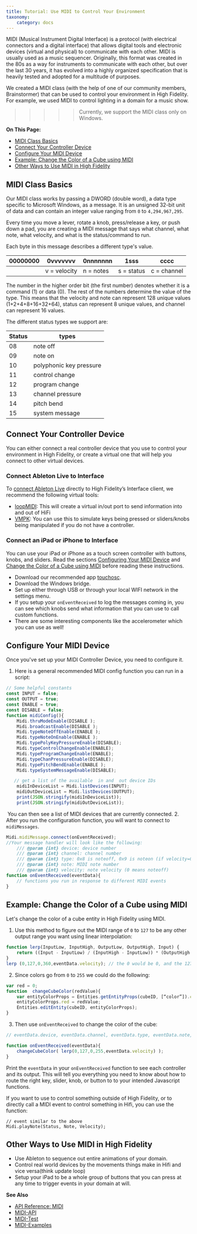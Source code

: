 ```yaml
---
title: Tutorial: Use MIDI to Control Your Environment
taxonomy:
    category: docs
---
```


MIDI (Musical Instrument Digital Interface) is a protocol (with electrical connectors and a digital interface) that allows digital tools and electronic devices (virtual and physical) to communicate with each other. MIDI is usually used as a music sequencer. Originally, this format was created in the 80s as a way for instruments to communicate with each other, but over the last 30 years, it has evolved into a highly organized specification that is heavily tested and adopted for a multitude of purposes.

We created a MIDI class (with the help of one of our community members, Brainstormer) that can be used to control your environment in High Fidelity. For example, we used MIDI to control lighting in a domain for a music show. 

> > > > > Currently, we support the MIDI class only on Windows. 


**On This Page:**
+ [MIDI Class Basics](#midi-class-basics)
+ [Connect Your Controller Device](#connect-your-controller-device)
+ [Configure Your MIDI Device](#configure-your-midi-device)
+ [Example: Change the Color of a Cube using MIDI](#change-the-color-of-a-cube-using-MIDI)
+ [Other Ways to Use MIDI in High Fidelity](#other-ways-to-use-midi-in-high-fidelity)

## MIDI Class Basics

Our MIDI class works by passing a DWORD (double word), a data type specific to Microsoft Windows, as a message. It is an unsigned 32-bit unit of data and can contain an integer value ranging from `0` to `4,294,967,295`. 

Every time you move a lever, rotate a knob, press/release a key, or push down a pad, you are creating a MIDI message that says what channel, what note, what velocity, and what is the status/command to run.

Each byte in this message describes a different type's value. 

| 00000000 | 0vvvvvvv | 0nnnnnnn | 1sss | cccc |
| -------- | -------- | -------- | ---- | ---- |
|| v = velocity | n = notes | s = status | c = channel|

The number in the higher order bit (the first number) denotes whether it is a command (1) or data (0). The rest of the numbers determine the value of the type. This means that the velocity and note can represent 128 unique values (1+2+4+8+16+32+64), status can represent 8 unique values, and channel can represent 16 values. 

The different status types we support are:


| Status | types                   |
| ------ | ----------------------- |
| 08     | note off                |
| 09     | note on                 |
| 10     | polyphonic key pressure |
| 11     | control change          |
| 12     | program change          |
| 13     | channel pressure        |
| 14     | pitch bend              |
| 15     | system message          |

## Connect Your Controller Device

You can either connect a real controller device that you use to control your environment in High Fidelity, or create a virtual one that will help you connect to other virtual devices. 

### Connect Ableton Live to Interface

To [connect Ableton Live](https://help.ableton.com/hc/en-us/articles/209774225-Using-virtual-MIDI-buses) directly to High Fidelity’s Interface client, we recommend the following virtual tools:

+ [loopMIDI](https://www.tobias-erichsen.de/software/loopmidi.html): This will create a virtual in/out port to send information into and out of HiFi
+ [VMPK](http://vmpk.sourceforge.net/): You can use this to simulate keys being pressed or sliders/knobs being manipulated if you do not have a controller.

### Connect an iPad or iPhone to Interface

You can use your iPad or iPhone as a touch screen controller with buttons, knobs, and sliders. Read the sections [Configuring Your MIDI Device](#configure-your-midi-device) and [Change the Color of a Cube using MIDI](#change-the-color-of-a-cube-using-MIDI) before reading these instructions. 

+ Download our recommended app [touchosc](https://hexler.net/software/touchosc).
+ Download the Windows bridge. 
+ Set up either through USB or through your local WIFI network in the settings menu. 
+ If you setup your `onEventReceived` to log the messages coming in, you can see which knobs send what information that you can use to call custom functions. 
+ There are some interesting components like the accelerometer which you can use as well!



## Configure Your MIDI Device

Once you've set up your MIDI Controller Device, you need to configure it. 

1. Here is a general recommended MIDI config function you can run in a script:
```javascript
// Some helpful constants
const INPUT = false;
const OUTPUT = true;
const ENABLE = true;
const DISABLE = false;
function midiConfig(){
    Midi.thruModeEnable(DISABLE );
    Midi.broadcastEnable(DISABLE );
    Midi.typeNoteOffEnable(ENABLE );
    Midi.typeNoteOnEnable(ENABLE );
    Midi.typePolyKeyPressureEnable(DISABLE);
    Midi.typeControlChangeEnable(ENABLE);
    Midi.typeProgramChangeEnable(ENABLE);
    Midi.typeChanPressureEnable(DISABLE);
    Midi.typePitchBendEnable(ENABLE );
    Midi.typeSystemMessageEnable(DISABLE);

   // get a list of the available  in and  out device IDs
    midiInDeviceList = Midi.listDevices(INPUT);
    midiOutDeviceList = Midi.listDevices(OUTPUT);
    print(JSON.stringify(midiInDeviceList));
    print(JSON.stringify(midiOutDeviceList));
```
​	You can then see a list of MIDI devices that are currently connected.
2. After you run the configuration function, you will want to connect to `midiMessages`.
```javascript
Midi.midiMessage.connect(onEventReceived);
//Your message handler will look like the following:
    /// @param {int} device: device number
    /// @param {int} channel: channel number
    /// @param {int} type: 0x8 is noteoff, 0x9 is noteon (if velocity=0, noteoff), etc
    /// @param {int} note: MIDI note number
    /// @param {int} velocity: note velocity (0 means noteoff)
function onEventReceived(eventData){
	// functions you run in response to different MIDI events
}
```

## Example: Change the Color of a Cube using MIDI

Let's change the color of a cube entity in High Fidelity using MIDI.

1. Use this method to figure out the MIDI range of `0` to `127` to be any other output range you want using linear interpolation:

```javascript
function lerp(InputLow, InputHigh, OutputLow, OutputHigh, Input) {
    return ((Input - InputLow) / (InputHigh - InputLow)) * (OutputHigh - OutputLow) + OutputLow;
}
lerp (0,127,0,360,eventData.velocity); // the 0 would be 0, and the 127 would be 360.
```
2. Since colors go from `0` to `255` we could do the following:

```javascript
var red = 0;
function  changeCubeColor(redValue){
    var entityColorProps = Entities.getEntityProps(cubeID, [“color”]).color;
    entityColorProps.red = redValue;
    Entities.editEntity(cubeID, entityColorProps);
}
```

3. Then use `onEventReceived` to change the color of the cube:

```javascript
// eventData.device, eventData.channel, eventData.type, eventData.note, eventData.velocity

function onEventReceived(eventData){
	changeCubeColor( lerp(0,127,0,255,eventData.velocity) );
}
```

Print the `eventData` in your `onEventReceived` function to see each controller and its output. This will tell you everything you need to know about how to route the right key, slider, knob, or button to to your intended Javascript functions.

If you want to use to control something outside of High Fidelity, or to directly call a MIDI event to control something in Hifi, you can use the function:
```
// event similar to the above
Midi.playNote(Status, Note, Velocity);
```

## Other Ways to Use MIDI in High Fidelity
- Use Ableton to sequence out entire animations of your domain.
- Control real world devices by the movements things make in Hifi and vice versa(think update loop)
- Setup your iPad to be a whole group of buttons that you can press at any time to trigger events in your domain at will.

**See Also** 

- [API Reference: MIDI](../../api-reference/namespaces/midi)
- [MIDI-API](https://cdn.highfidelity.com/milad/production/Midi/MidiAPI.txt)
- [MIDI-Test](https://cdn.highfidelity.com/milad/production/Midi/midiTest.js)
- [MIDI-Examples](https://cdn.highfidelity.com/milad/production/Midi/MIDI-Example.js)
